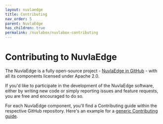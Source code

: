 ```yaml
---
layout: nuvlaedge
title: Contributing
nav_order: 5
parent: NuvlaEdge
has_children: true
permalink: /nuvlabox/nuvlabox-contributing
---
```


Contributing to NuvlaEdge
========

The NuvlaEdge is a fully open-source project - [NuvlaEdge in GitHub](https://github.com/nuvlaedge/) - with all its components licensed under Apache 2.0.

If you'd like to participate in the development of the NuvlaEdge software, either by writing new code or simply reporting issues and feature requests, you are free and encouraged to do so. 

For each NuvlaEdge component, you'll find a Contributing guide within the respective GitHub repository. Here's an example for a [generic Contributing guide](https://github.com/nuvlaedge/agent/blob/main/CONTRIBUTING.md).
